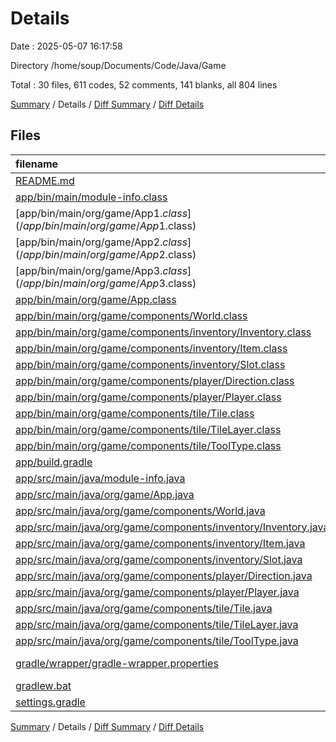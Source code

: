 # Details

Date : 2025-05-07 16:17:58

Directory /home/soup/Documents/Code/Java/Game

Total : 30 files,  611 codes, 52 comments, 141 blanks, all 804 lines

[Summary](results.md) / Details / [Diff Summary](diff.md) / [Diff Details](diff-details.md)

## Files
| filename | language | code | comment | blank | total |
| :--- | :--- | ---: | ---: | ---: | ---: |
| [README.md](/README.md) | Markdown | 2 | 0 | 1 | 3 |
| [app/bin/main/module-info.class](/app/bin/main/module-info.class) | Java | 4 | 0 | 0 | 4 |
| [app/bin/main/org/game/App$1.class](/app/bin/main/org/game/App$1.class) | Java | 12 | 0 | 0 | 12 |
| [app/bin/main/org/game/App$2.class](/app/bin/main/org/game/App$2.class) | Java | 11 | 0 | 0 | 11 |
| [app/bin/main/org/game/App$3.class](/app/bin/main/org/game/App$3.class) | Java | 11 | 0 | 0 | 11 |
| [app/bin/main/org/game/App.class](/app/bin/main/org/game/App.class) | Java | 25 | 0 | 0 | 25 |
| [app/bin/main/org/game/components/World.class](/app/bin/main/org/game/components/World.class) | Java | 29 | 0 | 0 | 29 |
| [app/bin/main/org/game/components/inventory/Inventory.class](/app/bin/main/org/game/components/inventory/Inventory.class) | Java | 26 | 0 | 0 | 26 |
| [app/bin/main/org/game/components/inventory/Item.class](/app/bin/main/org/game/components/inventory/Item.class) | Java | 15 | 0 | 0 | 15 |
| [app/bin/main/org/game/components/inventory/Slot.class](/app/bin/main/org/game/components/inventory/Slot.class) | Java | 18 | 0 | 1 | 19 |
| [app/bin/main/org/game/components/player/Direction.class](/app/bin/main/org/game/components/player/Direction.class) | Java | 15 | 0 | 0 | 15 |
| [app/bin/main/org/game/components/player/Player.class](/app/bin/main/org/game/components/player/Player.class) | Java | 19 | 0 | 1 | 20 |
| [app/bin/main/org/game/components/tile/Tile.class](/app/bin/main/org/game/components/tile/Tile.class) | Java | 9 | 0 | 0 | 9 |
| [app/bin/main/org/game/components/tile/TileLayer.class](/app/bin/main/org/game/components/tile/TileLayer.class) | Java | 11 | 0 | 1 | 12 |
| [app/bin/main/org/game/components/tile/ToolType.class](/app/bin/main/org/game/components/tile/ToolType.class) | Java | 15 | 0 | 0 | 15 |
| [app/build.gradle](/app/build.gradle) | Gradle | 37 | 12 | 14 | 63 |
| [app/src/main/java/module-info.java](/app/src/main/java/module-info.java) | Java | 6 | 0 | 2 | 8 |
| [app/src/main/java/org/game/App.java](/app/src/main/java/org/game/App.java) | Java | 48 | 0 | 28 | 76 |
| [app/src/main/java/org/game/components/World.java](/app/src/main/java/org/game/components/World.java) | Java | 45 | 0 | 13 | 58 |
| [app/src/main/java/org/game/components/inventory/Inventory.java](/app/src/main/java/org/game/components/inventory/Inventory.java) | Java | 32 | 1 | 7 | 40 |
| [app/src/main/java/org/game/components/inventory/Item.java](/app/src/main/java/org/game/components/inventory/Item.java) | Java | 50 | 0 | 14 | 64 |
| [app/src/main/java/org/game/components/inventory/Slot.java](/app/src/main/java/org/game/components/inventory/Slot.java) | Java | 25 | 0 | 4 | 29 |
| [app/src/main/java/org/game/components/player/Direction.java](/app/src/main/java/org/game/components/player/Direction.java) | Java | 11 | 0 | 2 | 13 |
| [app/src/main/java/org/game/components/player/Player.java](/app/src/main/java/org/game/components/player/Player.java) | Java | 46 | 0 | 14 | 60 |
| [app/src/main/java/org/game/components/tile/Tile.java](/app/src/main/java/org/game/components/tile/Tile.java) | Java | 15 | 0 | 6 | 21 |
| [app/src/main/java/org/game/components/tile/TileLayer.java](/app/src/main/java/org/game/components/tile/TileLayer.java) | Java | 15 | 0 | 5 | 20 |
| [app/src/main/java/org/game/components/tile/ToolType.java](/app/src/main/java/org/game/components/tile/ToolType.java) | Java | 6 | 0 | 2 | 8 |
| [gradle/wrapper/gradle-wrapper.properties](/gradle/wrapper/gradle-wrapper.properties) | Java Properties | 7 | 0 | 1 | 8 |
| [gradlew.bat](/gradlew.bat) | Batch | 41 | 32 | 22 | 95 |
| [settings.gradle](/settings.gradle) | Gradle | 5 | 7 | 3 | 15 |

[Summary](results.md) / Details / [Diff Summary](diff.md) / [Diff Details](diff-details.md)